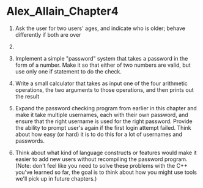 # Alex_Allain_Chapter4

1. Ask the user for two users' ages, and indicate who is older; behave differently if both are over
100.

2. Implement a simple "password" system that takes a password in the form of a number. Make it
so that either of two numbers are valid, but use only one if statement to do the check.

3. Write a small calculator that takes as input one of the four arithmetic operations, the two
arguments to those operations, and then prints out the result

4. Expand the password checking program from earlier in this chapter and make it take multiple
usernames, each with their own password, and ensure that the right username is used for the
right password. Provide the ability to prompt user's again if the first login attempt failed. Think
about how easy (or hard) it is to do this for a lot of usernames and passwords.

5. Think about what kind of language constructs or features would make it easier to add new users
without recompiling the password program. (Note: don't feel like you need to solve these
problems with the C++ you've learned so far, the goal is to think about how you might use tools
we'll pick up in future chapters.)
